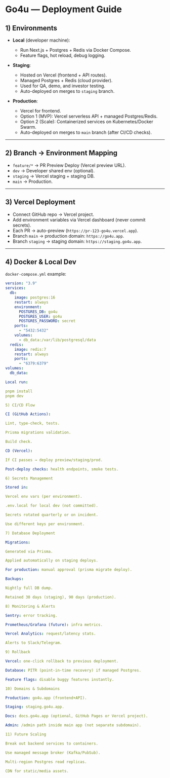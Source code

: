 # Go4u — Deployment Guide

## 1) Environments
- **Local** (developer machine):  
  - Run Next.js + Postgres + Redis via Docker Compose.  
  - Feature flags, hot reload, debug logging.  

- **Staging**:  
  - Hosted on Vercel (frontend + API routes).  
  - Managed Postgres + Redis (cloud provider).  
  - Used for QA, demo, and investor testing.  
  - Auto-deployed on merges to `staging` branch.  

- **Production**:  
  - Vercel for frontend.  
  - Option 1 (MVP): Vercel serverless API + managed Postgres/Redis.  
  - Option 2 (Scale): Containerized services on Kubernetes/Docker Swarm.  
  - Auto-deployed on merges to `main` branch (after CI/CD checks).  

---

## 2) Branch → Environment Mapping
- `feature/*` → PR Preview Deploy (Vercel preview URL).  
- `dev` → Developer shared env (optional).  
- `staging` → Vercel staging + staging DB.  
- `main` → Production.  

---

## 3) Vercel Deployment
- Connect GitHub repo → Vercel project.  
- Add environment variables via Vercel dashboard (never commit secrets).  
- Each PR → auto-preview (`https://pr-123-go4u.vercel.app`).  
- Branch `main` → production domain: `https://go4u.app`.  
- Branch `staging` → staging domain: `https://staging.go4u.app`.  

---

## 4) Docker & Local Dev
`docker-compose.yml` example:
```yaml
version: "3.9"
services:
  db:
    image: postgres:16
    restart: always
    environment:
      POSTGRES_DB: go4u
      POSTGRES_USER: go4u
      POSTGRES_PASSWORD: secret
    ports:
      - "5432:5432"
    volumes:
      - db_data:/var/lib/postgresql/data
  redis:
    image: redis:7
    restart: always
    ports:
      - "6379:6379"
volumes:
  db_data:

Local run:

pnpm install
pnpm dev

5) CI/CD Flow

CI (GitHub Actions):

Lint, type-check, tests.

Prisma migrations validation.

Build check.

CD (Vercel):

If CI passes → deploy preview/staging/prod.

Post-deploy checks: health endpoints, smoke tests.

6) Secrets Management

Stored in:

Vercel env vars (per environment).

.env.local for local dev (not committed).

Secrets rotated quarterly or on incident.

Use different keys per environment.

7) Database Deployment

Migrations:

Generated via Prisma.

Applied automatically on staging deploys.

For production: manual approval (prisma migrate deploy).

Backups:

Nightly full DB dump.

Retained 30 days (staging), 90 days (production).

8) Monitoring & Alerts

Sentry: error tracking.

Prometheus/Grafana (future): infra metrics.

Vercel Analytics: request/latency stats.

Alerts to Slack/Telegram.

9) Rollback

Vercel: one-click rollback to previous deployment.

Database: PITR (point-in-time recovery) if managed Postgres.

Feature flags: disable buggy features instantly.

10) Domains & Subdomains

Production: go4u.app (frontend+API).

Staging: staging.go4u.app.

Docs: docs.go4u.app (optional, GitHub Pages or Vercel project).

Admin: /admin path inside main app (not separate subdomain).

11) Future Scaling

Break out backend services to containers.

Use managed message broker (Kafka/PubSub).

Multi-region Postgres read replicas.

CDN for static/media assets.
